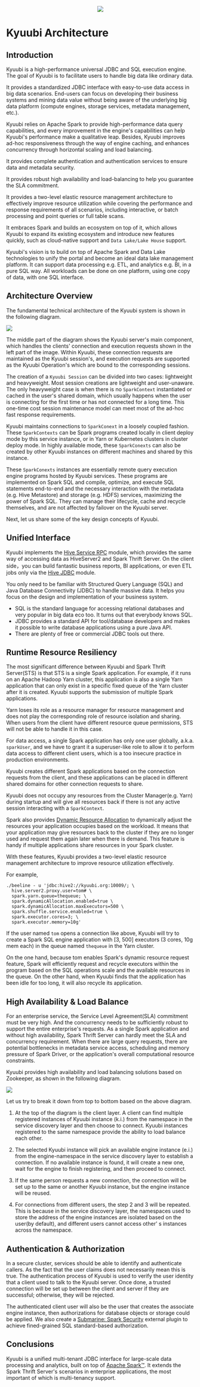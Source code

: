 <div align=center>

![](../imgs/kyuubi_logo_simple.png)

</div>

# Kyuubi Architecture

## Introduction

Kyuubi is a high-performance universal JDBC and SQL execution engine. The goal of Kyuubi is to facilitate users to handle big data like ordinary data.

It provides a standardized JDBC interface with easy-to-use data access in big data scenarios.
End-users can focus on developing their business systems and mining data value without being aware of the underlying big data platform (compute engines, storage services, metadata management, etc.).

Kyuubi relies on Apache Spark to provide high-performance data query capabilities,
and every improvement in the engine's capabilities can help Kyuubi's performance make a qualitative leap.
Besides, Kyuubi improves ad-hoc responsiveness through the way of engine caching,
and enhances concurrency through horizontal scaling and load balancing.

It provides complete authentication and authentication services to ensure data and metadata security.

It provides robust high availability and load-balancing to help you guarantee the SLA commitment.

It provides a two-level elastic resource management architecture to effectively improve resource utilization while covering the performance and response requirements of all scenarios, including interactive,
or batch processing and point queries or full table scans.

It embraces Spark and builds an ecosystem on top of it,
which allows Kyuubi to expand its existing ecosystem and introduce new features quickly,
such as cloud-native support and `Data Lake/Lake House` support.

Kyuubi's vision is to build on top of Apache Spark and Data Lake technologies to unify the portal and become an ideal data lake management platform.
It can support data processing e.g. ETL, and analytics e.g. BI, in a pure SQL way.
All workloads can be done on one platform, using one copy of data, with one SQL interface.

## Architecture Overview

The fundamental technical architecture of the Kyuubi system is shown in the following diagram.

![](../imgs/kyuubi_architecture_new.png)

The middle part of the diagram shows the Kyuubi server's main component, which handles the clients' connection and execution requests shown in the left part of the image. Within Kyuubi,
these connection requests are maintained as the Kyuubi session's,
and execution requests are supported as the Kyuubi Operation's which are bound to the corresponding sessions.

The creation of a `Kyuubi Session` can be divided into two cases: lightweight and heavyweight.
Most session creations are lightweight and user-unaware.
The only heavyweight case is when there is no `SparkContext` instantiated or cached in the user's shared domain,
which usually happens when the user is connecting for the first time or has not connected for a long time.
This one-time cost session maintenance model can meet most of the ad-hoc fast response requirements.

Kyuubi maintains connections to `SparkConext` in a loosely coupled fashion. These `SparkContexts` can be Spark programs created locally in client deploy mode by this service instance,
or in Yarn or Kubernetes clusters in cluster deploy mode.
In highly available mode, these `SparkConexts` can also be created by other Kyuubi instances on different machines and shared by this instance.

These `SparkConexts` instances are essentially remote query execution engine programs hosted by Kyuubi services.
These programs are implemented on Spark SQL and compile, optimize, and execute SQL statements end-to-end and the necessary interaction with the metadata (e.g. Hive Metastore) and storage (e.g. HDFS) services,
maximizing the power of Spark SQL.
They can manage their lifecycle, cache and recycle themselves,
and are not affected by failover on the Kyuubi server.

Next, let us share some of the key design concepts of Kyuubi.

## Unified Interface

Kyuubi implements the [Hive Service RPC](https://mvnrepository.com/artifact/org.apache.hive/hive-service-rpc/2.3.7) module,
which provides the same way of accessing data as HiveServer2 and Spark Thrift Server.
On the client side，you can build fantastic business reports, BI applications, or even ETL jobs only via the [Hive JDBC](https://mvnrepository.com/artifact/org.apache.hive/hive-jdbc/2.3.7) module.

You only need to be familiar with Structured Query Language (SQL) and Java Database Connectivity (JDBC) to handle massive data.
It helps you focus on the design and implementation of your business system.

- SQL is the standard language for accessing relational databases and very popular in big data eco too.
  It turns out that everybody knows SQL.
- JDBC provides a standard API for tool/database developers and makes it possible to write database applications using a pure Java API.
- There are plenty of free or commercial JDBC tools out there.

## Runtime Resource Resiliency

The most significant difference between Kyuubi and Spark Thrift Server(STS) is that STS is a single Spark application.
For example, if it runs on an Apache Hadoop Yarn cluster,
this application is also a single Yarn application that can only exist in a specific fixed queue of the Yarn cluster after it is created.
Kyuubi supports the submission of multiple Spark applications.

Yarn loses its role as a resource manager for resource management and does not play the corresponding role of resource isolation and sharing.
When users from the client have different resource queue permissions,
STS will not be able to handle it in this case.

For data access, a single Spark application has only one user globally,
a.k.a. `sparkUser`, and we have to grant it a superuser-like role to allow it to perform data access to different client users,
which is a too insecure practice in production environments.

Kyuubi creates different Spark applications based on the connection requests from the client,
and these applications can be placed in different shared domains for other connection requests to share.

Kyuubi does not occupy any resources from the Cluster Manager(e.g. Yarn) during startup and will give all resources back if there
is not any active session interacting with a `SparkContext`.

Spark also provides [Dynamic Resource Allocation](http://spark.apache.org/docs/latest/job-scheduling.html#dynamic-resource-allocation) to dynamically adjust the resources your application occupies based on the workload. It means
that your application may give resources back to the cluster if they are no longer used and request them again later when
there is demand. This feature is handy if multiple applications share resources in your Spark cluster.

With these features, Kyuubi provides a two-level elastic resource management architecture to improve resource utilization effectively.

For example,

```shell
./beeline - u 'jdbc:hive2://kyuubi.org:10009/; \
  hive.server2.proxy.user=tom# \
  spark.yarn.queue=thequeue; \
  spark.dynamicAllocation.enabled=true \
  spark.dynamicAllocation.maxExecutors=500 \
  spark.shuffle.service.enabled=true \
  spark.executor.cores=3; \
  spark.executor.memory=10g'

```

If the user named `tom` opens a connection like above, Kyuubi will try to create a Spark SQL engine application with [3, 500] executors (3 cores, 10g mem each) in the queue named `thequeue` in the Yarn cluster.

On the one hand, because tom enables Spark's dynamic resource request feature,
Spark will efficiently request and recycle executors within the program based on the SQL operations scale and the available resources in the queue.
On the other hand, when Kyuubi finds that the application has been idle for too long, it will also recycle its application.


## High Availability & Load Balance

For an enterprise service, the Service Level Agreement(SLA) commitment must be very high.
And the concurrency needs to be sufficiently robust to support the entire enterprise's requests.
As a single Spark application and without high availability, Spark Thrift Server can hardly meet the SLA and concurrency requirement.
When there are large query requests, there are potential bottlenecks in metadata service access, scheduling and memory pressure of Spark Driver, or the application's overall computational resource constraints.

Kyuubi provides high availability and load balancing solutions based on Zookeeper, as shown in the following diagram.

![](../imgs/ha.png)

Let us try to break it down from top to bottom based on the above diagram.

1. At the top of the diagram is the client layer. A client can find multiple registered instances of Kyuubi instance (k.i.) from the namespace in the service discovery layer and then choose to connect.
   Kyuubi instances registered to the same namespace provide the ability to load balance each other.

2. The selected Kyuubi instance will pick an available engine instance (e.i.) from the engine-namespace in the service discovery layer to establish a connection.
   If no available instance is found, it will create a new one, wait for the engine to finish registering, and then proceed to connect.

3. If the same person requests a new connection, the connection will be set up to the same or another Kyuubi instance, but the engine instance will be reused.

4. For connections from different users, the step 2 and 3 will be repeated.
   This is because in the service discovery layer,
   the namespaces used to store the address of the engine instances are isolated based on the user(by default),
   and different users cannot access other' s instances across the namespace.

## Authentication & Authorization

In a secure cluster, services should be able to identify and authenticate callers.
As the fact that the user claims does not necessarily mean this is true.
The authentication process of Kyuubi is used to verify the user identity that a client used to talk to the Kyuubi server.
Once done, a trusted connection will be set up between the client and server if they are successful; otherwise, they will be rejected.

The authenticated client user will also be the user that creates the associate engine instance, then authorizations for database objects or storage could be applied.
We also create a [Submarine: Spark Security](https://mvnrepository.com/artifact/org.apache.submarine/submarine-spark-security) external plugin to achieve fined-grained SQL standard-based authorization.

## Conclusions

Kyuubi is a unified multi-tenant JDBC interface for large-scale data processing and analytics, built on top of [Apache Spark™](http://spark.apache.org/).
It extends the Spark Thrift Server's scenarios in enterprise applications, the most important of which is multi-tenancy support.

